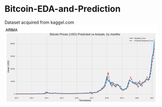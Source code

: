 # Bitcoin-EDA-and-Prediction
Dataset acquired from kaggel.com
![Project Image](https://github.com/Rajat-zee/Bitcoin-EDA-and-Prediction/blob/main/result/arima.png)
